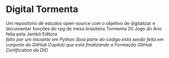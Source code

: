 # Digital Tormenta
Um repositório de estudos open-source com o objetivo de digitalizar e documentar funções do rpg de mesa brasileiro Tormenta 20 Jogo do Ano feita pela Jambô Editora  
_feito por um iniciante em Python (boa parte do código está sendo feita em conjunto do GitHub Copilot) que está finalizando a Formação GitHub Certification da DIO_
